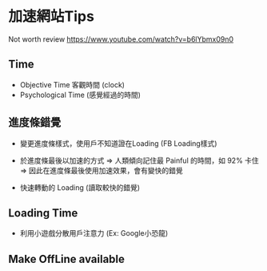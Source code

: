 # 加速網站Tips
Not worth review
https://www.youtube.com/watch?v=b6lYbmx09n0

## Time
* Objective Time 客觀時間 (clock)
* Psychological Time  (感覺經過的時間)

## 進度條錯覺
* 變更進度條樣式，使用戶不知道證在Loading (FB Loading樣式)

* 於進度條最後以加速的方式
=> 人類傾向記住最 Painful 的時間，如 92% 卡住
=> 因此在進度條最後使用加速效果，會有變快的錯覺

* 快速轉動的 Loading (讀取較快的錯覺)

## Loading Time
* 利用小遊戲分散用戶注意力 (Ex: Google小恐龍)

## Make OffLine available